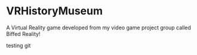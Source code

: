 # VRHistoryMuseum
A Virtual Reality game developed from my video game project group called Biffed Reality!

testing git
